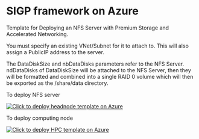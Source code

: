 # SIGP framework on Azure
Template for Deploying an NFS Server with Premium Storage and Accelerated Networking.

You must specify an existing VNet/Subnet for it to attach to.
This will also assign a PublicIP address to the server.

The DataDiskSize and nbDataDisks parameters refer to the NFS Server.  ndDataDisks of DataDiskSize will be attached to the NFS Server, then they will be formatted and combined into a single RAID 0 volume which will then be exported as the /share/data directory. 

To deploy NFS server

[![Click to deploy headnode template on Azure](http://azuredeploy.net/deploybutton.png "Click to deploy template on Azure")](https://portal.azure.com/#create/Microsoft.Template/uri/https%3A%2F%2Fraw.githubusercontent.com%2Fzhifaliu%2FNESDIS_IAAS%2Fmaster%2Fazuredeploy.json)  


To deploy computing node

[![Click to deploy HPC template on Azure](http://azuredeploy.net/deploybutton.png "Click to deploy template on Azure")](https://portal.azure.com/#create/Microsoft.Template/uri/https%3A%2F%2Fraw.githubusercontent.com%2Fzhifaliu%2FNESDIS_IAAS%2Fmaster%2FdeployComputeNodes.json)  


